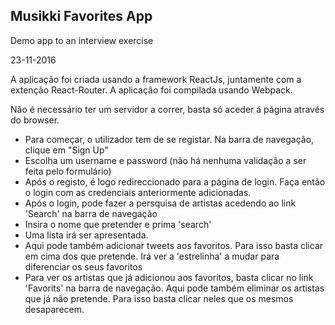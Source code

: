 ## Musikki Favorites App
Demo app to an interview exercise

23-11-2016

A aplicação foi criada usando a framework ReactJs, juntamente com a extenção React-Router. A aplicação foi compilada usando Webpack.


Não é necessário ter um servidor a correr, basta só aceder á página através do browser.
- Para começar, o utilizador tem de se registar. Na barra de navegação, clique em "Sign Up"
- Escolha um username e password (não há nenhuma validação a ser feita pelo formulário)
- Após o registo, é logo redireccionado para a página de login. Faça então o login com as credenciais anteriormente adicionadas.
- Após o login, pode fazer a persquisa de artistas acedendo ao link 'Search' na barra de navegação
- Insira o nome que pretender e prima 'search'
- Uma lista irá ser apresentada.
- Aqui pode também adicionar tweets aos favoritos. Para isso basta clicar em cima dos que pretende. Irá ver a 'estrelinha' a mudar para diferenciar os
  seus favoritos
- Para ver os artistas que já adicionou aos favoritos, basta clicar no link 'Favorits' na barra de navegação. Aqui pode também eliminar os artistas
  que já não pretende. Para isso basta clicar neles que os mesmos desaparecem.
